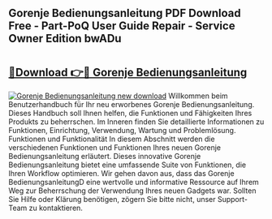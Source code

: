 ## Gorenje Bedienungsanleitung PDF Download Free - Part-PoQ User Guide Repair - Service Owner Edition bwADu

# <h2><a href="http://df1qqli.blite.top/?on=Gorenje+Bedienungsanleitung">🔗Download 👉🔴 Gorenje Bedienungsanleitung</a></h2>

[![Gorenje Bedienungsanleitung new download](https://i.imgur.com/lujVjoI.png)](http://df1qqli.blite.top/?on=Gorenje+Bedienungsanleitung)
Willkommen beim Benutzerhandbuch für Ihr neu erworbenes Gorenje Bedienungsanleitung. Dieses Handbuch soll Ihnen helfen, die Funktionen und Fähigkeiten Ihres Produkts zu beherrschen. Im Inneren finden Sie detaillierte Informationen zu Funktionen, Einrichtung, Verwendung, Wartung und Problemlösung. Funktionen und Funktionalität In diesem Abschnitt werden die verschiedenen Funktionen und Funktionen Ihres neuen Gorenje Bedienungsanleitung erläutert. Dieses innovative Gorenje Bedienungsanleitung bietet eine umfassende Suite von Funktionen, die Ihren Workflow optimieren. Wir gehen davon aus, dass das Gorenje BedienungsanleitungD eine wertvolle und informative Ressource auf Ihrem Weg zur Beherrschung der Verwendung Ihres neuen Gadgets war. Sollten Sie Hilfe oder Klärung benötigen, zögern Sie bitte nicht, unser Support-Team zu kontaktieren.
